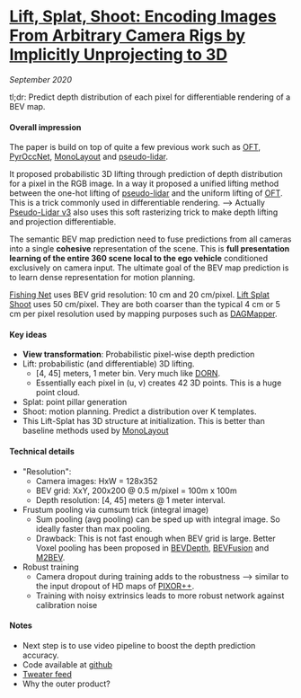 # [Lift, Splat, Shoot: Encoding Images From Arbitrary Camera Rigs by Implicitly Unprojecting to 3D](https://arxiv.org/abs/2008.05711)

_September 2020_

tl;dr: Predict depth distribution of each pixel for differentiable rendering of a BEV map. 

#### Overall impression
The paper is build on top of quite a few previous work such as [OFT](oft.md), [PyrOccNet](pyroccnet.md), [MonoLayout](monolayout.md) and [pseudo-lidar](pseudo_lidar.md). 

It proposed probabilistic 3D lifting through prediction of depth distribution for a pixel in the RGB image. In a way it proposed a unified lifting method between the one-hot lifting of [pseudo-lidar](pseudo_lidar.md) and the uniform lifting of [OFT](oft.md). This is a trick commonly used in differentiable rendering. --> Actually [Pseudo-Lidar v3](pseudo_lidar_v3.md) also uses this soft rasterizing trick to make depth lifting and projection differentiable. 

The semantic BEV map prediction need to fuse predictions from all cameras into a single **cohesive** representation of the scene. This is **full presentation learning of the entire 360 scene local to the ego vehicle** conditioned exclusively on camera input. The ultimate goal of the BEV map prediction is to learn dense representation for motion planning.

[Fishing Net](fishing_net.md) uses BEV grid resolution: 10 cm and 20 cm/pixel. [Lift Splat Shoot](lift_splat_shoot.md) uses 50 cm/pixel. They are both coarser than the typical 4 cm or 5 cm per pixel resolution used by mapping purposes such as [DAGMapper](dagmapper.md).


#### Key ideas
- **View transformation**: Probabilistic pixel-wise depth prediction
- Lift: probabilistic (and differentiable) 3D lifting.
	- [4, 45] meters, 1 meter bin. Very much like [DORN](dorn.md).
	- Essentially each pixel in (u, v) creates 42 3D points. This is a huge point cloud. 
- Splat: point pillar generation
- Shoot: motion planning. Predict a distribution over K templates.
- This Lift-Splat has 3D structure at initialization. This is better than baseline methods used by [MonoLayout](monolayout.md)

#### Technical details
- "Resolution":
	- Camera images: HxW = 128x352
	- BEV grid: XxY, 200x200 @ 0.5 m/pixel = 100m x 100m
	- Depth resolution: [4, 45] meters @ 1 meter interval.
- Frustum pooling via cumsum trick (integral image)
	- Sum pooling (avg pooling) can be sped up with integral image. So ideally faster than max pooling.
	- Drawback: This is not fast enough when BEV grid is large. Better Voxel pooling has been proposed in [BEVDepth](bevdepth.md), [BEVFusion](bevfusion.md) and [M2BEV](m2bev.md).
- Robust training
	- Camera dropout during training adds to the robustness --> similar to the input dropout of HD maps of [PIXOR++](pixor++.md).
	- Training with noisy extrinsics leads to more robust network against calibration noise

#### Notes
- Next step is to use video pipeline to boost the depth prediction accuracy. 
- Code available at [github](https://github.com/nv-tlabs/lift-splat-shoot)
- [Tweater feed](https://twitter.com/PhilionJonah/status/1315697416469983234)
- Why the outer product?

